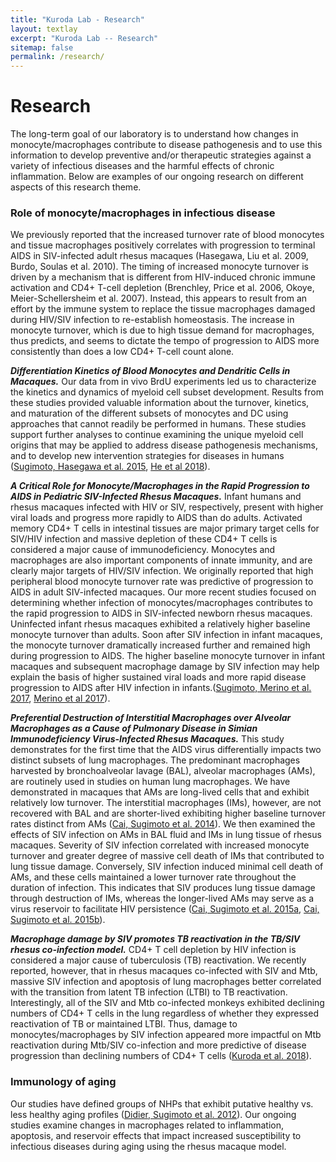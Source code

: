 ```yaml
---
title: "Kuroda Lab - Research"
layout: textlay
excerpt: "Kuroda Lab -- Research"
sitemap: false
permalink: /research/
---
```


# Research

The long-term goal of our laboratory is to understand how changes in monocyte/macrophages contribute to disease pathogenesis and to use this information to develop preventive and/or therapeutic strategies against a variety of infectious diseases and the harmful effects of chronic inflammation. Below are examples of our ongoing research on different aspects of this research theme.

### Role of monocyte/macrophages in infectious disease
We previously reported that the increased turnover rate of blood monocytes and tissue macrophages positively correlates with progression to terminal AIDS in SIV-infected adult rhesus macaques (Hasegawa, Liu et al. 2009, Burdo, Soulas et al. 2010). The timing of increased monocyte turnover is driven by a mechanism that is different from HIV-induced chronic immune activation and CD4+ T-cell depletion (Brenchley, Price et al. 2006, Okoye, Meier-Schellersheim et al. 2007). Instead, this appears to result from an effort by the immune system to replace the tissue macrophages damaged during HIV/SIV infection to re-establish homeostasis. The increase in monocyte turnover, which is due to high tissue demand for macrophages, thus predicts, and seems to dictate the tempo of progression to AIDS more consistently than does a low CD4+ T-cell count alone.

__*Differentiation Kinetics of Blood Monocytes and Dendritic Cells in Macaques.*__ Our data from in vivo BrdU experiments led us to characterize the kinetics and dynamics of myeloid cell subset development. Results from these studies provided valuable information about the turnover, kinetics, and maturation of the different subsets of monocytes and DC using approaches that cannot readily be performed in humans. These studies support further analyses to continue examining the unique myeloid cell origins that may be applied to address disease pathogenesis mechanisms, and to develop new intervention strategies for diseases in humans ([Sugimoto, Hasegawa et al. 2015](http://www.jimmunol.org/content/early/2015/07/15/jimmunol.1500522), [He et al 2018](http://www.jimmunol.org/content/200/12/4059)).

__*A Critical Role for Monocyte/Macrophages in the Rapid Progression to AIDS in Pediatric SIV-Infected Rhesus Macaques.*__ Infant humans and rhesus macaques infected with HIV or SIV, respectively, present with higher viral loads and progress more rapidly to AIDS than do adults. Activated memory CD4+ T cells in intestinal tissues are major primary target cells for SIV/HIV infection and massive depletion of these CD4+ T cells is considered a major cause of immunodeficiency.  Monocytes and macrophages are also important components of innate immunity, and are clearly major targets of HIV/SIV infection. We originally reported that high peripheral blood monocyte turnover rate was predictive of progression to AIDS in adult SIV-infected macaques. Our more recent studies focused on determining whether infection of monocytes/macrophages contributes to the rapid progression to AIDS in SIV-infected newborn rhesus macaques.  Uninfected infant rhesus macaques exhibited a relatively higher baseline monocyte turnover than adults. Soon after SIV infection in infant macaques, the monocyte turnover dramatically increased further and remained high during progression to AIDS. The higher baseline monocyte turnover in infant macaques and subsequent macrophage damage by SIV infection may help explain the basis of higher sustained viral loads and more rapid disease progression to AIDS after HIV infection in infants.([Sugimoto, Merino et al. 2017](https://jvi.asm.org/content/early/2017/05/25/JVI.00379-17.short), [Merino et al 2017](https://www.frontiersin.org/articles/10.3389/fimmu.2017.01693/full)).

__*Preferential Destruction of Interstitial Macrophages over Alveolar Macrophages as a Cause of Pulmonary Disease in Simian Immunodeficiency Virus-Infected Rhesus Macaques.*__
This study demonstrates for the first time that the AIDS virus differentially impacts two distinct subsets of lung macrophages. The predominant macrophages harvested by bronchoalveolar lavage (BAL), alveolar macrophages (AMs), are routinely used in studies on human lung macrophages.  We have demonstrated in macaques that AMs are long-lived cells that and exhibit relatively low turnover. The interstitial macrophages (IMs), however, are not recovered with BAL and are shorter-lived exhibiting higher baseline turnover rates distinct from AMs ([Cai, Sugimoto et al. 2014](http://www.jimmunol.org/content/192/6/2821.long)). We then examined the effects of SIV infection on AMs in BAL fluid and IMs in lung tissue of rhesus macaques. Severity of SIV infection correlated with increased monocyte turnover and greater degree of massive cell death of IMs that contributed to lung tissue damage. Conversely, SIV infection induced minimal cell death of AMs, and these cells maintained a lower turnover rate throughout the duration of infection. This indicates that SIV produces lung tissue damage through destruction of IMs, whereas the longer-lived AMs may serve as a virus reservoir to facilitate HIV persistence ([Cai, Sugimoto et al. 2015a](https://www.ncbi.nlm.nih.gov/pubmed/25780057), [Cai, Sugimoto et al. 2015b](http://www.jimmunol.org/content/early/2015/10/02/jimmunol.1501194)).

__*Macrophage damage by SIV promotes TB reactivation in the TB/SIV rhesus co-infection model.*__
CD4+ T cell depletion by HIV infection is considered a major cause of tuberculosis (TB) reactivation.  We recently reported, however, that in rhesus macaques co-infected with SIV and Mtb, massive SIV infection and apoptosis of lung macrophages better correlated with the transition from latent TB infection (LTBI) to TB reactivation.  Interestingly, all of the SIV and Mtb co-infected monkeys exhibited declining numbers of CD4+ T cells in the lung regardless of whether they expressed reactivation of TB or maintained LTBI.  Thus, damage to monocytes/macrophages by SIV infection appeared more impactful on Mtb reactivation during Mtb/SIV co-infection and more predictive of disease progression than declining numbers of CD4+ T cells ([Kuroda et al. 2018](https://www.ncbi.nlm.nih.gov/pubmed/29432596)).

### Immunology of aging
Our studies have defined groups of NHPs that exhibit putative healthy vs. less healthy aging profiles ([Didier, Sugimoto et al. 2012](https://immunityageing.biomedcentral.com/articles/10.1186/1742-4933-9-25)). Our ongoing studies examine changes in macrophages related to inflammation, apoptosis, and reservoir effects that impact increased susceptibility to infectious diseases during aging using the rhesus macaque model.
<br><br>
